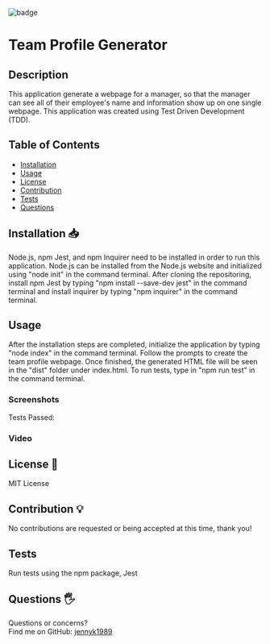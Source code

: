![badge](https://img.shields.io/badge/License-MIT-blue)

# Team Profile Generator
## Description
This application generate a webpage for a manager, so that the manager can 
see all of their employee's name and information show up on one single webpage.
This application was created using Test Driven Development (TDD).
## Table of Contents
* [Installation](#Installation)
* [Usage](#Usage)
* [License](#License)
* [Contribution](#Contribution)
* [Tests](#Tests)
* [Questions](#Questions)
## Installation 📥
Node.js, npm Jest, and npm Inquirer need to be installed in order to run this application. 
Node.js can be installed from the Node.js website and initialized using "node init" in the 
command terminal. After cloning the repositoring, install npm Jest by typing "npm install --save-dev jest"
in the command terminal and install inquirer by typing "npm inquirer" in the command terminal.
## Usage
After the installation steps are completed, initialize the application by typing "node index" in the 
command terminal. Follow the prompts to create the team profile webpage. Once finished, the generated HTML
file will be seen in the "dist" folder under index.html.
To run tests, type in "npm run test" in the command terminal. 
### Screenshots
Tests Passed:
### Video

## License 📃
MIT License
## Contribution 💡
No contributions are requested or being accepted at this time, thank you!
## Tests
Run tests using the npm package, Jest
## Questions 🖐️
Questions or concerns? </br>
Find me on GitHub: [jennyk1989](https://github.com/jennyk1989)
 
